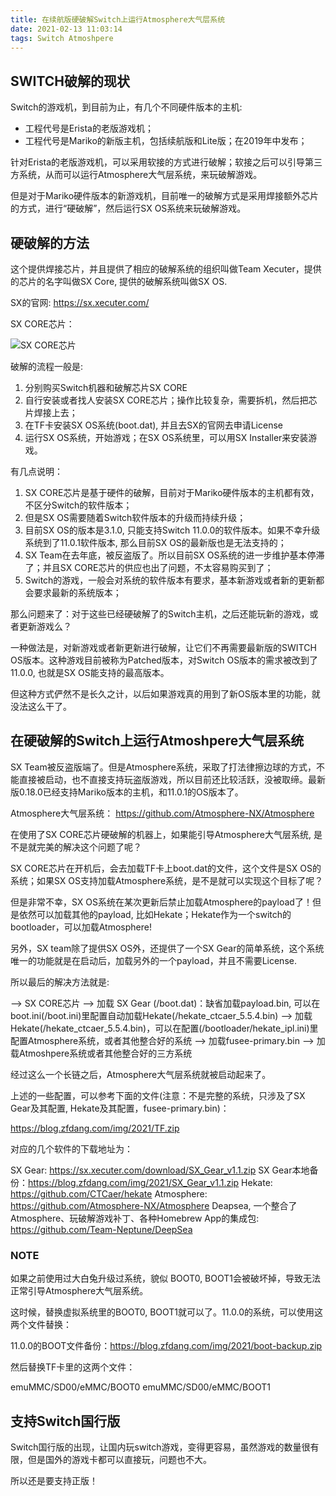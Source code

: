 ```yaml
---
title: 在续航版硬破解Switch上运行Atmosphere大气层系统
date: 2021-02-13 11:03:14
tags: Switch Atmoshpere
---
```


## SWITCH破解的现状

Switch的游戏机，到目前为止，有几个不同硬件版本的主机:

* 工程代号是Erista的老版游戏机；
* 工程代号是Mariko的新版主机，包括续航版和Lite版；在2019年中发布；

针对Erista的老版游戏机，可以采用软接的方式进行破解；软接之后可以引导第三方系统，从而可以运行Atmosphere大气层系统，来玩破解游戏。

但是对于Mariko硬件版本的新游戏机，目前唯一的破解方式是采用焊接额外芯片的方式，进行“硬破解”，然后运行SX OS系统来玩破解游戏。

## 硬破解的方法

这个提供焊接芯片，并且提供了相应的破解系统的组织叫做Team Xecuter，提供的芯片的名字叫做SX Core, 提供的破解系统叫做SX OS.

SX的官网: https://sx.xecuter.com/

SX CORE芯片：

![SX CORE芯片](/img/2021/sx-core.png)

破解的流程一般是: 

1. 分别购买Switch机器和破解芯片SX CORE
2. 自行安装或者找人安装SX CORE芯片；操作比较复杂，需要拆机，然后把芯片焊接上去；
3. 在TF卡安装SX OS系统(boot.dat), 并且去SX的官网去申请License
4. 运行SX OS系统，开始游戏；在SX OS系统里，可以用SX Installer来安装游戏。

有几点说明：

1. SX CORE芯片是基于硬件的破解，目前对于Mariko硬件版本的主机都有效，不区分Switch的软件版本；
2. 但是SX OS需要随着Switch软件版本的升级而持续升级；
3. 目前SX OS的版本是3.1.0, 只能支持Switch 11.0.0的软件版本。如果不幸升级系统到了11.0.1软件版本, 那么目前SX OS的最新版也是无法支持的；
4. SX Team在去年底，被反盗版了。所以目前SX OS系统的进一步维护基本停滞了；并且SX CORE芯片的供应也出了问题，不太容易购买到了；
5. Switch的游戏，一般会对系统的软件版本有要求，基本新游戏或者新的更新都会要求最新的系统版本；

那么问题来了：对于这些已经硬破解了的Switch主机，之后还能玩新的游戏，或者更新游戏么？

一种做法是，对新游戏或者新更新进行破解，让它们不再需要最新版的SWITCH OS版本。这种游戏目前被称为Patched版本，对Switch OS版本的需求被改到了11.0.0, 也就是SX OS能支持的最高版本。

但这种方式俨然不是长久之计，以后如果游戏真的用到了新OS版本里的功能，就没法这么干了。

## 在硬破解的Switch上运行Atmoshpere大气层系统

SX Team被反盗版端了。但是Atmosphere系统，采取了打法律擦边球的方式，不能直接被启动，也不直接支持玩盗版游戏，所以目前还比较活跃，没被取缔。最新版0.18.0已经支持Mariko版本的主机，和11.0.1的OS版本了。

Atmosphere大气层系统： https://github.com/Atmosphere-NX/Atmosphere

在使用了SX CORE芯片硬破解的机器上，如果能引导Atmosphere大气层系统, 是不是就完美的解决这个问题了呢？

SX CORE芯片在开机后，会去加载TF卡上boot.dat的文件，这个文件是SX OS的系统；如果SX OS支持加载Atmosphere系统，是不是就可以实现这个目标了呢？

但是非常不幸，SX OS系统在某次更新后禁止加载Atmosphere的payload了！但是依然可以加载其他的payload, 比如Hekate；Hekate作为一个switch的bootloader，可以加载Atmosphere!

另外，SX team除了提供SX OS外，还提供了一个SX Gear的简单系统，这个系统唯一的功能就是在启动后，加载另外的一个payload，并且不需要License. 

所以最后的解决方法就是:

--> SX CORE芯片
--> 加载 SX Gear (/boot.dat)：缺省加载payload.bin, 可以在boot.ini(/boot.ini)里配置自动加载Hekate(/hekate_ctcaer_5.5.4.bin)
--> 加载Hekate(/hekate_ctcaer_5.5.4.bin)，可以在配置(/bootloader/hekate_ipl.ini)里配置Atmosphere系统，或者其他整合好的系统
--> 加载fusee-primary.bin
--> 加载Atmoshpere系统或者其他整合好的三方系统

经过这么一个长链之后，Atmosphere大气层系统就被启动起来了。

上述的一些配置，可以参考下面的文件(注意：不是完整的系统，只涉及了SX Gear及其配置, Hekate及其配置，fusee-primary.bin)：

https://blog.zfdang.com/img/2021/TF.zip

对应的几个软件的下载地址为：

SX Gear: https://sx.xecuter.com/download/SX_Gear_v1.1.zip
SX Gear本地备份：https://blog.zfdang.com/img/2021/SX_Gear_v1.1.zip
Hekate: https://github.com/CTCaer/hekate 
Atmosphere: https://github.com/Atmosphere-NX/Atmosphere
Deapsea, 一个整合了Atmosphere、玩破解游戏补丁、各种Homebrew App的集成包: https://github.com/Team-Neptune/DeepSea

### NOTE

如果之前使用过大白兔升级过系统，貌似 BOOT0, BOOT1会被破坏掉，导致无法正常引导Atmosphere大气层系统。

这时候，替换虚拟系统里的BOOT0, BOOT1就可以了。11.0.0的系统，可以使用这两个文件替换：

11.0.0的BOOT文件备份：https://blog.zfdang.com/img/2021/boot-backup.zip

然后替换TF卡里的这两个文件：

emuMMC/SD00/eMMC/BOOT0
emuMMC/SD00/eMMC/BOOT1

## 支持Switch国行版

Switch国行版的出现，让国内玩switch游戏，变得更容易，虽然游戏的数量很有限，但是国外的游戏卡都可以直接玩，问题也不大。

所以还是要支持正版！

